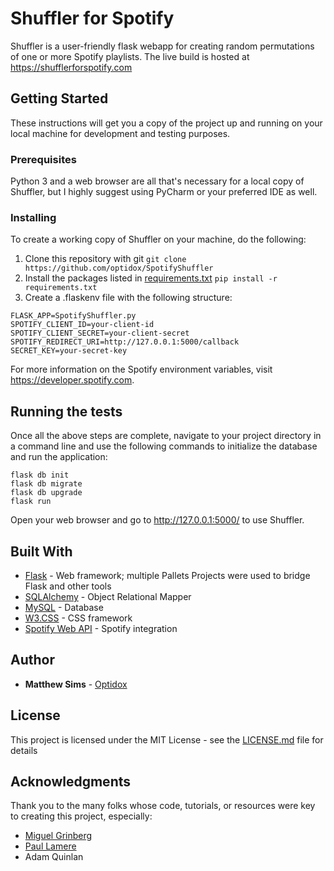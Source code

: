 # Shuffler for Spotify

Shuffler is a user-friendly flask webapp for creating random permutations of one or more Spotify playlists. The live build is hosted at https://shufflerforspotify.com

## Getting Started

These instructions will get you a copy of the project up and running on your local machine for development and testing purposes.

### Prerequisites

Python 3 and a web browser are all that's necessary for a local copy of Shuffler, but I highly suggest using PyCharm or your preferred IDE as well.

### Installing

To create a working copy of Shuffler on your machine, do the following:

1. Clone this repository with git
```git clone https://github.com/optidox/SpotifyShuffler```
2. Install the packages listed in [requirements.txt](requirements.txt)
```pip install -r requirements.txt```
3. Create a .flaskenv file with the following structure:

```
FLASK_APP=SpotifyShuffler.py
SPOTIFY_CLIENT_ID=your-client-id
SPOTIFY_CLIENT_SECRET=your-client-secret
SPOTIFY_REDIRECT_URI=http://127.0.0.1:5000/callback
SECRET_KEY=your-secret-key
```

For more information on the Spotify environment variables, visit https://developer.spotify.com.

## Running the tests

Once all the above steps are complete, navigate to your project directory in a command line and use the following commands to initialize the database and run the application:

```
flask db init
flask db migrate
flask db upgrade
flask run
```

Open your web browser and go to http://127.0.0.1:5000/ to use Shuffler.

## Built With

* [Flask](https://flask.palletsprojects.com/en/1.1.x/) - Web framework; multiple Pallets Projects were used to bridge Flask and other tools
* [SQLAlchemy](https://www.sqlalchemy.org/) - Object Relational Mapper
* [MySQL](https://dev.mysql.com/doc/) - Database
* [W3.CSS](https://www.w3schools.com/w3css/) - CSS framework
* [Spotify Web API](https://developer.spotify.com/documentation/web-api/) - Spotify integration

## Author

* **Matthew Sims** - [Optidox](https://github.com/Optidox)

## License

This project is licensed under the MIT License - see the [LICENSE.md](LICENSE.md) file for details

## Acknowledgments

Thank you to the many folks whose code, tutorials, or resources were key to creating this project, especially:
* [Miguel Grinberg](https://github.com/miguelgrinberg)
* [Paul Lamere](https://github.com/plamere)
* Adam Quinlan

